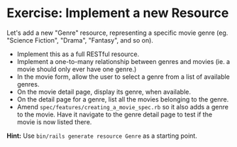 # Exercise: Implement a new Resource

Let's add a new "Genre" resource, representing a specific movie genre (eg. "Science Fiction", "Drama", "Fantasy", and so on).

- Implement this as a full RESTful resource.
- Implement a one-to-many relationship between genres and movies (ie. a movie should only ever have one genre.)
- In the movie form, allow the user to select a genre from a list of available genres.
- On the movie detail page, display its genre, when available.
- On the detail page for a genre, list all the movies belonging to the genre.
- Amend `spec/features/creating_a_movie_spec.rb` so it also adds a genre to the movie. Have it navigate to the genre detail page to test if the movie is now listed there.

**Hint:** Use `bin/rails generate resource Genre` as a starting point.
